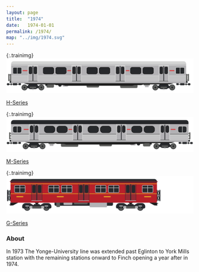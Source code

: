 ```yaml
---
layout: page
title:  "1974"
date:   1974-01-01
permalink: /1974/
map: "../img/1974.svg"
---
```


{:.trainimg}
![H-Series](../img/h-series.svg)

[H-Series](https://en.wikipedia.org/wiki/H_series_(Toronto_subway))

{:.trainimg}
![M-Series](../img/m-series.svg)

[M-Series](https://en.wikipedia.org/wiki/M_series_(Toronto_subway))

{:.trainimg}
![G-Series](../img/g-series.svg)

[G-Series](https://en.wikipedia.org/wiki/G_series_(Toronto_subway))

### About

In 1973 The Yonge-University line was extended past Eglinton to York Mills station with the remaining stations onward to Finch opening a year after in 1974.  
